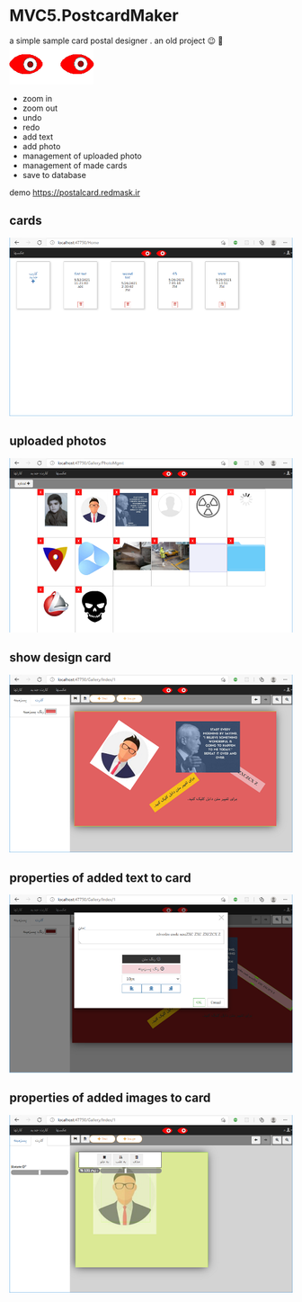 # MVC5.PostcardMaker

a simple sample card postal designer . an old project  :wink: :zany_face:
![](https://github.com/vahidarya14/MVC5.GalleryMaker/blob/master/GalleryMaker/wwwroot/images/logo.png)
* zoom in
* zoom out
* undo
* redo
* add text
* add photo
* management of uploaded photo
* management of made cards
* save to database

demo 
https://postalcard.redmask.ir

## cards
![](GalleryMaker/wwwroot/images/readme/cards.png)

## uploaded photos 
![](/GalleryMaker/wwwroot/images/readme/photoMgmr.png)

## show design card
![](GalleryMaker/wwwroot/images/readme/cardView.png)

## properties of added text to card
![](GalleryMaker/wwwroot/images/readme/text_properties.png)

## properties of added images to card
![](GalleryMaker/wwwroot/images/readme/photo_control.png)
